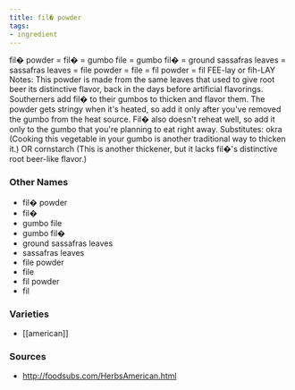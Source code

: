 ```yaml
---
title: fil� powder
tags:
- ingredient
---
```

fil� powder = fil� = gumbo file = gumbo fil� = ground sassafras leaves = sassafras leaves = file powder = file = fil powder = fil FEE-lay or fih-LAY Notes: This powder is made from the same leaves that used to give root beer its distinctive flavor, back in the days before artificial flavorings. Southerners add fil� to their gumbos to thicken and flavor them. The powder gets stringy when it's heated, so add it only after you've removed the gumbo from the heat source. Fil� also doesn't reheat well, so add it only to the gumbo that you're planning to eat right away. Substitutes: okra (Cooking this vegetable in your gumbo is another traditional way to thicken it.) OR cornstarch (This is another thickener, but it lacks fil�'s distinctive root beer-like flavor.)

### Other Names

* fil� powder
* fil�
* gumbo file
* gumbo fil�
* ground sassafras leaves
* sassafras leaves
* file powder
* file
* fil powder
* fil

### Varieties

* [[american]]

### Sources
* http://foodsubs.com/HerbsAmerican.html
